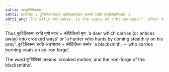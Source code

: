 ```yaml
---
sutra: अण्कुटिलिकायाः
vRtti: हरतीत्येव । कुटिलिकाशब्दात् तृतीयासमर्थादण् प्रत्ययो भवति हरतीत्येतस्मिन्नर्थे ॥
vRtti_eng: The affix अण् comes, in the sense of \"he conveys\", after the word कुटिलिका in the third case in construction.
---
```

Thus कुटिलिकया हरति मृगो व्याधं = कौटिलिको मृगः 'a deer which carries (or entices away) into crooked ways' or 'a hunter who hunts by coming stealthily on his prey'. कुटिलिकया हरति अङ्गारान् = कौटिलिकः कर्मारः 'a blacksmith, -- who carries burning coals on an iron forge'.

The word कुटिलिका means 'crooked motion, and the iron-forge of the blacksmiths'.
